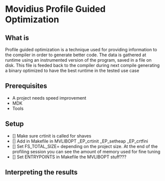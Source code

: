 # Movidius Profile Guided Optimization

## What is

Profile guided optimization is a technique used for providing information to the compiler
in order to generate better code. The data is gathered at runtime using an instrumented
version of the program, saved in a file on disk. This file is feeded back to the compiler
during next compile generating a binary optimized to have the best runtime in the tested
use case

## Prerequisites

- A project needs speed improvement
- MDK
- Tools

## Setup

- [] Make sure crtinit is called for shaves
- [] Add in Makefile in MVLIBOPT \_EP\_crtinit \_EP\_setheap \_EP\_crtfini 
- [] Set FS\_TOTAL\_SIZE= depending on the project size. At the end of the profiling session
you can see the amount of memory used for fine tuning
- [] Set ENTRYPOINTS in Makefile the MVLIBOPT stuff???

## Interpreting the results
